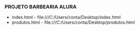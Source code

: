 ### PROJETO BARBEARIA ALURA

- index.html - file:///C:/Users/conta/Desktop/index.html
- produtos.html - file:///C:/Users/conta/Desktop/produtos.html
